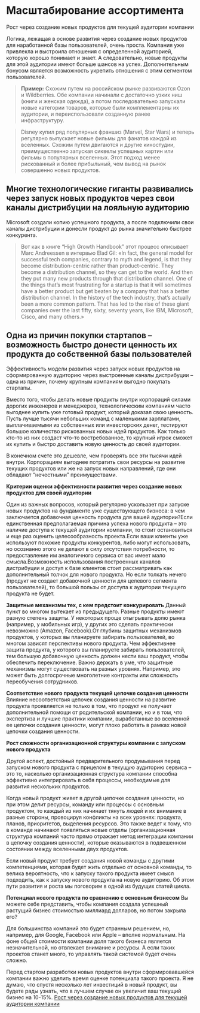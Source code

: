 # Масштабирование ассортимента

Рост через создание новых продуктов для текущей аудитории компании

Логика, лежащая в основе развития через создание новых продуктов для наработанной базы пользователей, очень проста. Компания уже привлекла и выстроила отношения с определенной аудиторией, которую хорошо понимает и знает. А следовательно, новые продукты для этой аудитории имеют больше шансов на успех. Дополнительным бонусом является возможность укрепить отношения с этим сегментом пользователей.

> **Пример:**
> Схожим путем на российском рынке развиваются Ozon и Wildberries. Обе компании начинали с достаточно узких ниш (книги и женская одежда), а потом последовательно запускали новые категории товаров, которые были комплементарны их аудитории, и переиспользовали созданную ранее инфраструктуру.  


>   Disney купил ряд популярных франшиз (Marvel, Star Wars) и теперь регулярно выпускает новые фильмы для фанатов каждой из вселенных. Схожим путем двигаются и другие киностудии, преимущественно запуская сиквелы успешных картин или фильмы в популярных вселенных. Этот подход менее рискованный и более прибыльный, чем вывод на рынок совершенно новых продуктов. 


## Многие технологические гиганты развивались через запуск новых продуктов через свои каналы дистрибуции на лояльную аудиторию

 Microsoft создали копию успешного продукта, а после подключили свои каналы дистрибуции и донесли продукт до рынка значительно быстрее конкурента.

> Вот как в книге “High Growth Handbook” этот процесс описывает Marc Andreessen в интервью Elad Gil:
> «In fact, the general model for successful tech companies, contrary to myth and legend, is that they become distribution-centric rather than product-centric. They become a distribution channel, so they can get to the world. And then they put many new products through that distribution channel. One of the things that’s most frustrating for a startup is that it will sometimes have a better product but get beaten by a company that has a better distribution channel. In the history of the tech industry, that’s actually been a more common pattern. That has led to the rise of these giant companies over the last fifty, sixty, seventy years, like IBM, Microsoft, Cisco, and many others.»

## Одна из причин покупки стартапов – возможность быстро донести ценность их продукта до собственной базы пользователей

Эффективность модели развития через запуск новых продуктов на сформированную аудиторию через выстроенные каналы дистрибуции – одна из причин, почему крупным компаниям выгодно покупать стартапы.  
  
Вместо того, чтобы делать новые продукты внутри корпораций силами дорогих инженеров и менеджеров, технологическим компаниям часто выгоднее купить уже готовый продукт, который доказал свою ценность. Пусть лучше тысячи небольших команд с маленькими зарплатами, выплачиваемыми из собственных или инвесторских денег, тестируют большое количество рискованных новых идей продуктов. Как только кто-то из них создаст что-то востребованное, то крупный игрок сможет их купить и быстро доставить новую ценность до своей аудитории.  
  
В конечном счете это дешевле, чем проверять все эти тысячи идей внутри. Корпорациям выгоднее потратить свои ресурсы на развитие текущих продуктов или же на запуск новых направлений, где они обладают “нечестными” преимуществами.

**Критерии оценки эффективности развития через создание новых продуктов для своей аудитории**

Один из важных вопросов, который регулярно ускользает при запуске новых продуктов на фундаменте уже существующего бизнеса: в чем заключается добавочная ценность продукта для вашей аудитории?Если единственная предполагаемая причина успеха нового продукта – это наличие доступа к текущей аудитории компании, то стоит остановиться и еще раз оценить целесообразность проекта.Если ваши клиенты уже используют похожие продукты конкурентов, либо могут использовать, но осознанно этого не делают в силу отсутствия потребности, то предоставление им аналогичного сервиса от вас имеет мало смысла.Возможность использования построенных каналов дистрибуции и доступ к базе клиентов стоит рассматривать как дополнительный толчок для нового продукта. Но если толкать нечего (продукт не создает добавочной ценности для целевого сегмента пользователей), то большой пользы от доступа к аудитории текущего продукта не будет.

**Защитные механизмы тех, с кем предстоит конкурировать**
Данный пункт во многом вытекает из предыдущего. Разные продукты имеют разную степень защиты. У некоторых проще отыгрывать долю рынка (например, у мобильных игр), у других это сделать практически невозможно (Amazon, Facebook).От глубины защитных механизмов продуктов, у которых вы планируете забирать пользователей, во многом зависят перспективы нового продукта. Чем эффективнее защита продукта, у которого вы планируете забирать пользователей, тем большую добавочную ценность должен нести ваш продукт, чтобы обеспечить переключение. Важно держать в уме, что защитные механизмы могут существовать на разных уровнях. Например, это может быть долгосрочные многолетние контракты или сложность переобучения сотрудников.

**Соответствие нового продукта текущей цепочке создания ценности** 
Влияние несоответствия цепочек создания ценности на развитие продукта проявляется не только в том, что продукт не получает дополнительной помощи от родительской компании, но и в том, что экспертиза и лучшие практики компании, выработанные во вселенной ее цепочки создания ценности, могут плохо работать в рамках новой цепочки создания ценности.

**Рост сложности организационной структуры компании с запуском нового продукта**

Другой аспект, достойный предварительного продумывания перед запуском нового продукта с прицелом в текущую аудиторию сервиса – это то, насколько организационная структура компании способна эффективно интегрировать в себя процессы, необходимые для развития нескольких продуктов.  
  
Когда новый продукт живет в другой цепочке создания ценности, но при этом делит ресурсы, команду или процессы с основным продуктом, то каждый из них начинает тянуть людей и их внимание в разные стороны, провоцируя конфликты на всех уровнях: продукта, планов, приоритетов, выделения ресурсов. Это также ведет к тому, что в команде начинают появляться новые отделы (организационная структура компаний часто прямо отражает метод интеграции компании в цепочку создания ценности), которые оказываются в подвешенном состоянии между вселенными двух продуктов.  
  
Если новый продукт требует создания новой команды с другими компетенциями, которая будет жить отдельно от основной команды, то велика вероятность, что к запуску такого продукта имеет смысл подходить, как к запуску нового продукта на новую аудиторию. Об этом пути развития и роста мы поговорим в одной из будущих статей цикла.

**Потенциал нового продукта по сравнению с основным бизнесом**
Вы можете себе представить, чтобы компания создала успешный растущий бизнес стоимостью миллиард долларов, но потом закрыла его?  
  
Для большинства компаний это будет странным решением, но, например, для Google, Facebook или Apple – вполне нормальным. На фоне общей стоимости компании доля такого бизнеса является незначительной, но отвлекает внимание и ресурсы. А если таких проектов станет много, то управлять такой системой будет очень сложно.  
  
Перед стартом разработки новых продуктов внутри сформировавшейся компании важно уделить время оценке потенциала такого проекта. Я не думаю, что спустя несколько лет инвестиций в новый продукт, вы будете рады узнать, что в лучшем случае он увеличит ваш текущий бизнес на 10-15%.
[Рост через создание новых продуктов для текущей аудитории компании](https://gopractice.ru/growth-new-products-same-audience/)